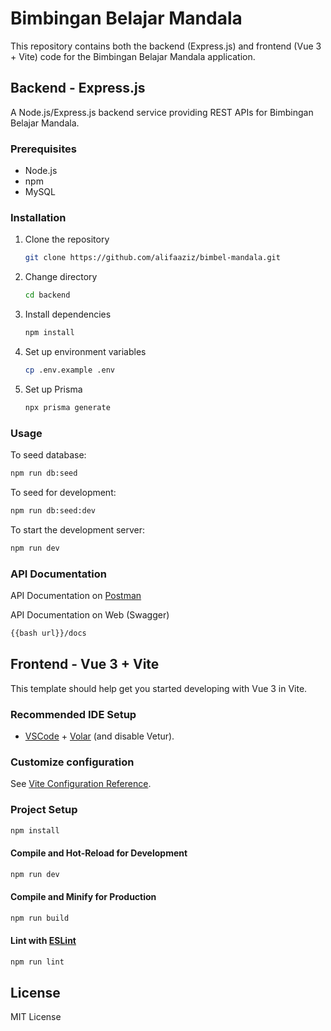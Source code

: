 # Bimbingan Belajar Mandala

This repository contains both the backend (Express.js) and frontend (Vue 3 + Vite) code for the Bimbingan Belajar Mandala application.

## Backend - Express.js

A Node.js/Express.js backend service providing REST APIs for Bimbingan Belajar Mandala.

### Prerequisites

- Node.js
- npm
- MySQL

### Installation

1. Clone the repository
    ```bash
    git clone https://github.com/alifaaziz/bimbel-mandala.git
    ```
2. Change directory
    ```bash
    cd backend
    ```
3. Install dependencies
    ```bash
    npm install
    ```
4. Set up environment variables
    ```bash
    cp .env.example .env
    ```
5. Set up Prisma
    ```bash
    npx prisma generate
    ```

### Usage

To seed database:
```bash
npm run db:seed
```

To seed for development:
```bash
npm run db:seed:dev
```

To start the development server:
```bash
npm run dev
```

### API Documentation

API Documentation on 
[Postman](https://documenter.getpostman.com/view/33519949/2sB2cXA2MZ)

API Documentation on Web (Swagger)
```bash
{{bash url}}/docs
```

## Frontend - Vue 3 + Vite

This template should help get you started developing with Vue 3 in Vite.

### Recommended IDE Setup

- [VSCode](https://code.visualstudio.com/) + [Volar](https://marketplace.visualstudio.com/items?itemName=Vue.volar) (and disable Vetur).

### Customize configuration

See [Vite Configuration Reference](https://vite.dev/config/).

### Project Setup

```sh
npm install
```

#### Compile and Hot-Reload for Development

```sh
npm run dev
```

#### Compile and Minify for Production

```sh
npm run build
```

#### Lint with [ESLint](https://eslint.org/)

```sh
npm run lint
```

## License

MIT License